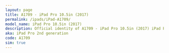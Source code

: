 ```yaml
---
layout: page
title: A1709 - iPad Pro 10.5in (2017)
permalink: /ipads/iPad-A1709/
model_name: iPad Pro 10.5in (2017)
description: Official identity of A1709 - iPad Pro 10.5in (2017) iPad Pro 2nd generation. 3 Best compatible iPad cases for iPad Pro 10.5in (2017). 3 Best compatible iPad pens for iPad Pro 10.5in (2017). 3 Best compatible iPad chargers for iPad Pro 10.5in (2017). 3 Best compatible keyboards for iPad Pro 10.5in (2017).
aka: iPad Pro 2nd generation
code: A1709
sim: true
---
```

